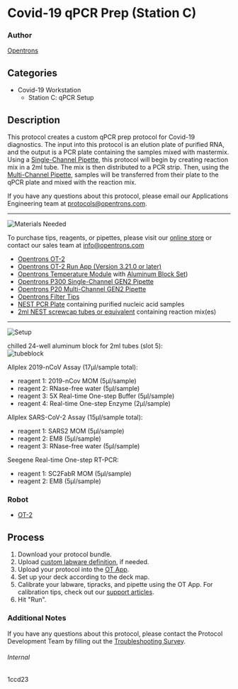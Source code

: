 # Covid-19 qPCR Prep (Station C)

### Author
[Opentrons](https://opentrons.com/)

## Categories
* Covid-19 Workstation
	* Station C: qPCR Setup


## Description
This protocol creates a custom qPCR prep protocol for Covid-19 diagnostics. The input into this protocol is an elution plate of purified RNA, and the output is a PCR plate containing the samples mixed with mastermix.
Using a [Single-Channel Pipette](https://shop.opentrons.com/collections/ot-2-pipettes/products/single-channel-electronic-pipette), this protocol will begin by creating reaction mix in a 2ml tube. The mix is then distributed to a PCR strip. Then, using the [Multi-Channel Pipette](https://shop.opentrons.com/collections/ot-2-pipettes/products/8-channel-electronic-pipette), samples will be transferred from their plate to the qPCR plate and mixed with the reaction mix.

If you have any questions about this protocol, please email our Applications Engineering team at [protocols@opentrons.com](mailto:protocols@opentrons.com).

---
![Materials Needed](https://s3.amazonaws.com/opentrons-protocol-library-website/custom-README-images/001-General+Headings/materials.png)

To purchase tips, reagents, or pipettes, please visit our [online store](https://shop.opentrons.com/) or contact our sales team at [info@opentrons.com](mailto:info@opentrons.com)

* [Opentrons OT-2](https://shop.opentrons.com/collections/ot-2-robot/products/ot-2)
* [Opentrons OT-2 Run App (Version 3.21.0 or later)](https://opentrons.com/ot-app/)
* [Opentrons Temperature Module](https://shop.opentrons.com/collections/hardware-modules/products/tempdeck) with [Aluminum Block Set](https://shop.opentrons.com/collections/hardware-modules/products/aluminum-block-set))
* [Opentrons P300 Single-Channel GEN2 Pipette](https://shop.opentrons.com/collections/ot-2-pipettes/products/single-channel-electronic-pipette)
* [Opentrons P20 Multi-Channel GEN2 Pipette](https://shop.opentrons.com/collections/ot-2-pipettes/products/8-channel-electronic-pipette)
* [Opentrons Filter Tips](https://shop.opentrons.com/collections/opentrons-tips)
* [NEST PCR Plate](https://shop.opentrons.com/collections/lab-plates/products/nest-0-1-ml-96-well-pcr-plate-full-skirt) containing purified nucleic acid samples
* [2ml NEST screwcap tubes or equivalent](https://shop.opentrons.com/collections/tubes/products/nest-microcentrifuge-tubes) containing reaction mix(es)


---
![Setup](https://s3.amazonaws.com/opentrons-protocol-library-website/custom-README-images/001-General+Headings/Setup.png)

chilled 24-well aluminum block for 2ml tubes (slot 5):  
![tubeblock](https://opentrons-protocol-library-website.s3.amazonaws.com/custom-README-images/1ccd23/stationCtubeblock.png)

Allplex 2019-nCoV Assay (17µl/sample total):  
* reagent 1: 2019-nCov MOM (5µl/sample)
* reagent 2: RNase-free water (5µl/sample)
* reagent 3: 5X Real-time One-step Buffer (5µl/sample)
* reagent 4: Real-time One-step Enzyme (2µl/sample)

Allplex SARS-CoV-2 Assay (15µl/sample total):  
* reagent 1: SARS2 MOM (5µl/sample)
* reagent 2: EM8 (5µl/sample)
* reagent 3: RNase-free water (5µl/sample)

Seegene Real-time One-step RT-PCR:  
* reagent 1: SC2FabR MOM (5µl/sample)
* reagent 2: EM8 (5µl/sample)

### Robot
* [OT-2](https://opentrons.com/ot-2)

## Process

1. Download your protocol bundle.
2. Upload [custom labware definition](https://support.opentrons.com/en/articles/3136506-using-labware-in-your-protocols), if needed.
3. Upload your protocol into the [OT App](https://opentrons.com/ot-app).
4. Set up your deck according to the deck map.
5. Calibrate your labware, tipracks, and pipette using the OT App. For calibration tips, check out our [support articles](https://support.opentrons.com/en/collections/1559720-guide-for-getting-started-with-the-ot-2).
6. Hit "Run".

### Additional Notes
If you have any questions about this protocol, please contact the Protocol Development Team by filling out the [Troubleshooting Survey](https://protocol-troubleshooting.paperform.co/).

###### Internal
1ccd23
